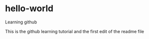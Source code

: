 # hello-world
Learning github

This is the github learning tutorial and the first edit of the readme file

